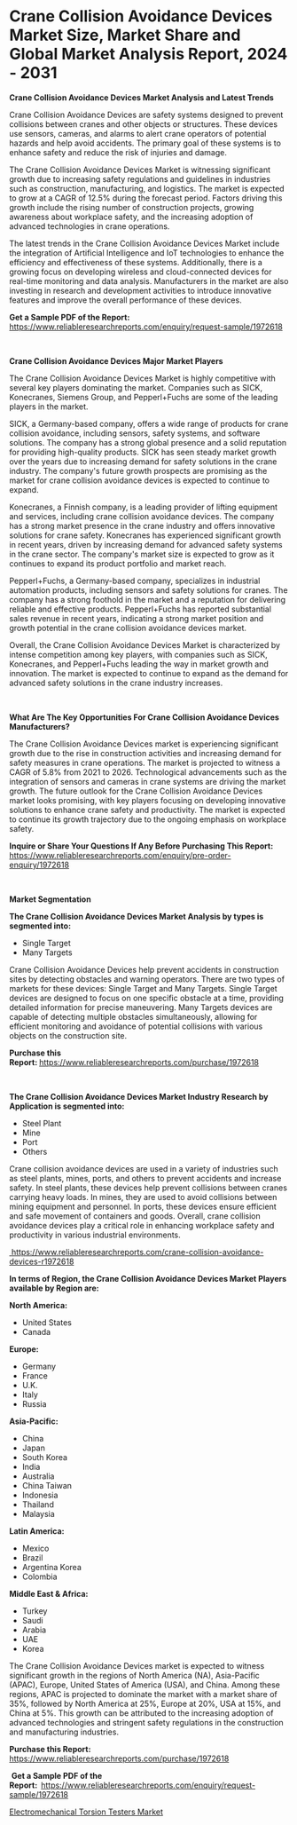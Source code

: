 <p><h1>Crane Collision Avoidance Devices Market Size, Market Share and Global Market Analysis Report, 2024 - 2031</h1></p><p><strong>Crane Collision Avoidance Devices Market Analysis and Latest Trends</strong></p>
<p><p>Crane Collision Avoidance Devices are safety systems designed to prevent collisions between cranes and other objects or structures. These devices use sensors, cameras, and alarms to alert crane operators of potential hazards and help avoid accidents. The primary goal of these systems is to enhance safety and reduce the risk of injuries and damage.</p><p>The Crane Collision Avoidance Devices Market is witnessing significant growth due to increasing safety regulations and guidelines in industries such as construction, manufacturing, and logistics. The market is expected to grow at a CAGR of 12.5% during the forecast period. Factors driving this growth include the rising number of construction projects, growing awareness about workplace safety, and the increasing adoption of advanced technologies in crane operations.</p><p>The latest trends in the Crane Collision Avoidance Devices Market include the integration of Artificial Intelligence and IoT technologies to enhance the efficiency and effectiveness of these systems. Additionally, there is a growing focus on developing wireless and cloud-connected devices for real-time monitoring and data analysis. Manufacturers in the market are also investing in research and development activities to introduce innovative features and improve the overall performance of these devices.</p></p>
<p><strong>Get a Sample PDF of the Report:&nbsp;</strong> <a href="https://www.reliableresearchreports.com/enquiry/request-sample/1972618">https://www.reliableresearchreports.com/enquiry/request-sample/1972618</a></p>
<p>&nbsp;</p>
<p><strong>Crane Collision Avoidance Devices Major Market Players</strong></p>
<p><p>The Crane Collision Avoidance Devices Market is highly competitive with several key players dominating the market. Companies such as SICK, Konecranes, Siemens Group, and Pepperl+Fuchs are some of the leading players in the market.</p><p>SICK, a Germany-based company, offers a wide range of products for crane collision avoidance, including sensors, safety systems, and software solutions. The company has a strong global presence and a solid reputation for providing high-quality products. SICK has seen steady market growth over the years due to increasing demand for safety solutions in the crane industry. The company's future growth prospects are promising as the market for crane collision avoidance devices is expected to continue to expand.</p><p>Konecranes, a Finnish company, is a leading provider of lifting equipment and services, including crane collision avoidance devices. The company has a strong market presence in the crane industry and offers innovative solutions for crane safety. Konecranes has experienced significant growth in recent years, driven by increasing demand for advanced safety systems in the crane sector. The company's market size is expected to grow as it continues to expand its product portfolio and market reach.</p><p>Pepperl+Fuchs, a Germany-based company, specializes in industrial automation products, including sensors and safety solutions for cranes. The company has a strong foothold in the market and a reputation for delivering reliable and effective products. Pepperl+Fuchs has reported substantial sales revenue in recent years, indicating a strong market position and growth potential in the crane collision avoidance devices market.</p><p>Overall, the Crane Collision Avoidance Devices Market is characterized by intense competition among key players, with companies such as SICK, Konecranes, and Pepperl+Fuchs leading the way in market growth and innovation. The market is expected to continue to expand as the demand for advanced safety solutions in the crane industry increases.</p></p>
<p>&nbsp;</p>
<p><strong>What Are The Key Opportunities For Crane Collision Avoidance Devices Manufacturers?</strong></p>
<p><p>The Crane Collision Avoidance Devices market is experiencing significant growth due to the rise in construction activities and increasing demand for safety measures in crane operations. The market is projected to witness a CAGR of 5.8% from 2021 to 2026. Technological advancements such as the integration of sensors and cameras in crane systems are driving the market growth. The future outlook for the Crane Collision Avoidance Devices market looks promising, with key players focusing on developing innovative solutions to enhance crane safety and productivity. The market is expected to continue its growth trajectory due to the ongoing emphasis on workplace safety.</p></p>
<p><strong>Inquire or Share Your Questions If Any Before Purchasing This Report:</strong> <a href="https://www.reliableresearchreports.com/enquiry/pre-order-enquiry/1972618">https://www.reliableresearchreports.com/enquiry/pre-order-enquiry/1972618</a></p>
<p>&nbsp;</p>
<p><strong>Market Segmentation</strong></p>
<p><strong>The Crane Collision Avoidance Devices Market Analysis by types is segmented into:</strong></p>
<p><ul><li>Single Target</li><li>Many Targets</li></ul></p>
<p><p>Crane Collision Avoidance Devices help prevent accidents in construction sites by detecting obstacles and warning operators. There are two types of markets for these devices: Single Target and Many Targets. Single Target devices are designed to focus on one specific obstacle at a time, providing detailed information for precise maneuvering. Many Targets devices are capable of detecting multiple obstacles simultaneously, allowing for efficient monitoring and avoidance of potential collisions with various objects on the construction site.</p></p>
<p><strong>Purchase this Report:&nbsp;</strong><a href="https://www.reliableresearchreports.com/purchase/1972618">https://www.reliableresearchreports.com/purchase/1972618</a></p>
<p>&nbsp;</p>
<p><strong>The Crane Collision Avoidance Devices Market Industry Research by Application is segmented into:</strong></p>
<p><ul><li>Steel Plant</li><li>Mine</li><li>Port</li><li>Others</li></ul></p>
<p><p>Crane collision avoidance devices are used in a variety of industries such as steel plants, mines, ports, and others to prevent accidents and increase safety. In steel plants, these devices help prevent collisions between cranes carrying heavy loads. In mines, they are used to avoid collisions between mining equipment and personnel. In ports, these devices ensure efficient and safe movement of containers and goods. Overall, crane collision avoidance devices play a critical role in enhancing workplace safety and productivity in various industrial environments.</p></p>
<p><a href="https://www.reliableresearchreports.com/crane-collision-avoidance-devices-r1972618">&nbsp;https://www.reliableresearchreports.com/crane-collision-avoidance-devices-r1972618</a></p>
<p><strong>In terms of Region, the Crane Collision Avoidance Devices Market Players available by Region are:</strong></p>
<p>
    <p> <strong> North America: </strong>
        <ul>
            <li>United States</li>
            <li>Canada</li>
        </ul>
        </p> 
    <p> <strong> Europe: </strong>
        <ul>
            <li>Germany</li>
            <li>France</li>
            <li>U.K.</li>
            <li>Italy</li>
            <li>Russia</li>
        </ul>
        </p> 
    <p> <strong> Asia-Pacific: </strong>
        <ul>
            <li>China</li>
            <li>Japan</li>
            <li>South Korea</li>
            <li>India</li>
            <li>Australia</li>
            <li>China Taiwan</li>
            <li>Indonesia</li>
            <li>Thailand</li>
            <li>Malaysia</li>
        </ul>
        </p> 
    <p> <strong> Latin America: </strong>
        <ul>
            <li>Mexico</li>
            <li>Brazil</li>
            <li>Argentina Korea</li>
            <li>Colombia</li>
        </ul>
        </p> 
    <p> <strong> Middle East & Africa: </strong>
        <ul>
            <li>Turkey</li>
            <li>Saudi</li>
            <li>Arabia</li>
            <li>UAE</li>
            <li>Korea</li>
        </ul>
    </p>
    </p>
<p><p>The Crane Collision Avoidance Devices market is expected to witness significant growth in the regions of North America (NA), Asia-Pacific (APAC), Europe, United States of America (USA), and China. Among these regions, APAC is projected to dominate the market with a market share of 35%, followed by North America at 25%, Europe at 20%, USA at 15%, and China at 5%. This growth can be attributed to the increasing adoption of advanced technologies and stringent safety regulations in the construction and manufacturing industries.</p></p>
<p><strong>Purchase this Report: </strong><a href="https://www.reliableresearchreports.com/purchase/1972618">https://www.reliableresearchreports.com/purchase/1972618</a></p>
<p>&nbsp;<strong>Get a Sample PDF of the Report:&nbsp;&nbsp;</strong><a href="https://www.reliableresearchreports.com/enquiry/request-sample/1972618">https://www.reliableresearchreports.com/enquiry/request-sample/1972618</a></p>
<p><strong></strong></p>
<p><p><a href="https://github.com/sofayahoo2023/Market-Research-Report-List-4/blob/main/electromechanical-torsion-testers-market.md">Electromechanical Torsion Testers Market</a></p></p>